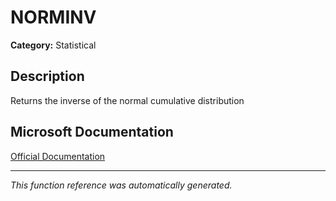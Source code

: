 # NORMINV

**Category:** Statistical

## Description
Returns the inverse of the normal cumulative distribution

## Microsoft Documentation
[Official Documentation](https://support.microsoft.com//en-us/office/norminv-function-87981ab8-2de0-4cb0-b1aa-e21d4cb879b8)

---
*This function reference was automatically generated.*
